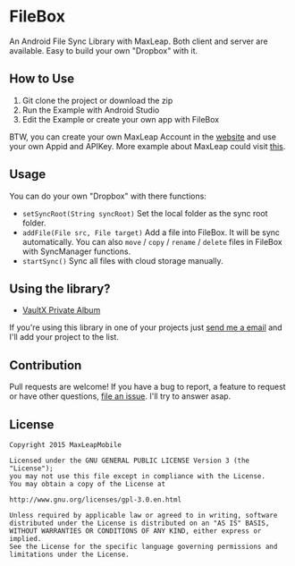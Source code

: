 # FileBox
An Android File Sync Library with MaxLeap. Both client and server are available. Easy to build your own "Dropbox" with it.

## How to Use

1. Git clone the project or download the zip
2. Run the Example with Android Studio
3. Edit the Example or create your own app with FileBox
 
BTW, you can create your own MaxLeap Account in the [website](https://leap.as) and use your own Appid and APIKey. More example about MaxLeap could visit [this](https://github.com/LeapCloud?utf8=%E2%9C%93&query=demo).

## Usage

You can do your own "Dropbox" with there functions:

* `setSyncRoot(String syncRoot)` Set the local folder as the sync root folder.
* `addFile(File src, File target)` Add a file into FileBox. It will be sync automatically. You can also `move` / `copy` / `rename` / `delete` files in FileBox with SyncManager functions.
* `startSync()` Sync all files with cloud storage manually.

## Using the library?

* [VaultX Private Album](https://play.google.com/store/apps/details?id=com.ilegendsoft.jupiter)

If you're using this library in one of your projects just [send me a email](mailto:support@leap.as) and I'll add your project to the list.

## Contribution

Pull requests are welcome! If you have a bug to report, a feature to request or have other questions, [file an issue](https://github.com/MaxLeapMobile/FileBox/issues). I'll try to answer asap.

## License

	Copyright 2015 MaxLeapMobile

	Licensed under the GNU GENERAL PUBLIC LICENSE Version 3 (the "License");
	you may not use this file except in compliance with the License.
	You may obtain a copy of the License at

	http://www.gnu.org/licenses/gpl-3.0.en.html

	Unless required by applicable law or agreed to in writing, software
	distributed under the License is distributed on an "AS IS" BASIS,
	WITHOUT WARRANTIES OR CONDITIONS OF ANY KIND, either express or implied.
	See the License for the specific language governing permissions and
	limitations under the License.
